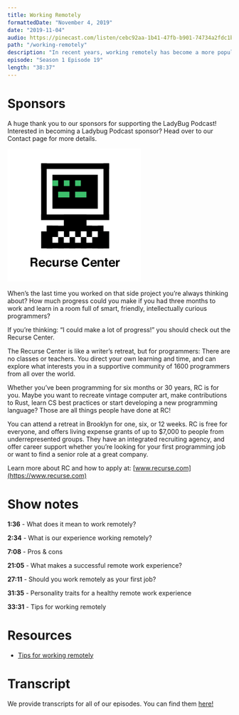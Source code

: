 ```yaml
---
title: Working Remotely
formattedDate: "November 4, 2019"
date: "2019-11-04"
audio: https://pinecast.com/listen/cebc92aa-1b41-47fb-b901-74734a2fdc1b.mp3
path: "/working-remotely"
description: "In recent years, working remotely has become a more popular office perk not only among startups but enterprise businesses as well. Some companies even ONLY work remotely. In this week’s episode, we’ll discuss our experiences working remotely, the pros and cons from an employer and employee standpoint, and provide some advice on whether or not working remotely is a good fit for you."
episode: "Season 1 Episode 19"
length: "38:37"
---
```


# Sponsors

A huge thank you to our sponsors for supporting the LadyBug Podcast! Interested in becoming a Ladybug Podcast sponsor? Head over to our Contact page for more details.

<a class="image-link" target="_blank" href="https://www.recurse.com/about?utm_term=ladybug+recurse"><img src="../../images/sponsors/RC_logo.svg" alt="Recurse Center" /></a>

When’s the last time you worked on that side project you’re always thinking about? How much progress could you make if you had three months to work and learn in a room full of smart, friendly, intellectually curious programmers?

If you’re thinking: “I could make a lot of progress!” you should check out the Recurse Center.

The Recurse Center is like a writer’s retreat, but for programmers: There are no classes or teachers. You direct your own learning and time, and can explore what interests you in a supportive community of 1600 programmers from all over the world.

Whether you’ve been programming for six months or 30 years, RC is for you. Maybe you want to recreate vintage computer art, make contributions to Rust, learn CS best practices or start developing a new programming language? Those are all things people have done at RC!

You can attend a retreat in Brooklyn for one, six, or 12 weeks. RC is free for everyone, and offers living expense grants of up to \$7,000 to people from underrepresented groups. They have an integrated recruiting agency, and offer career support whether you’re looking for your first programming job or want to find a senior role at a great company.

Learn more about RC and how to apply at: [www.recurse.com](https://www.recurse.com)

# Show notes

**1:36** - What does it mean to work remotely?

**2:34** - What is our experience working remotely?

**7:08** - Pros & cons

**21:05** - What makes a successful remote work experience?

**27:11** - Should you work remotely as your first job?

**31:35** - Personality traits for a healthy remote work experience

**33:31** - Tips for working remotely

# Resources

- [Tips for working remotely](https://changelog.com/posts/pro-tips-for-devs-working-at-home)

# Transcript

We provide transcripts for all of our episodes. You can find them <a href="https://github.com/ladybug-podcast/ladybug-website/blob/master/transcripts/19-working-remotely.md" target="_blank" class="highlight">here!</a>
